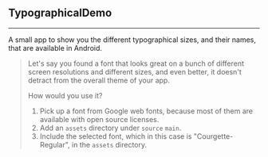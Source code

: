 ## TypographicalDemo
----------------------------------
A small app to show you the different typographical sizes, and their names, that are available in Android.

> Let's say you found a font that looks great on a bunch of different screen resolutions and different sizes, and even better, it doesn't detract from the overall theme of your app.
>
> How would you use it?
>
> 1. Pick up a font from Google web fonts, because most of them are available with open source licenses.
> 2. Add an `assets` directory under `source` `main`.
> 3. Include the selected font, which in this case is "Courgette-Regular", in the `assets` directory.
